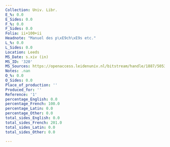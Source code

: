 ```yaml
---
Collection: Univ. Libr.
E_%: 0.0
E_Sides: 0.0
F_%: 0.0
F_Sides: 0.0
Folia: ii+100+ii
Headnote: "Manuel des p\xE9ch\xE9s etc."
L_%: 0.0
L_Sides: 0.0
Location: Leeds
MS_Date: s.xiv (in)
MS_ID: '320'
MS_Sources: https://openaccess.leidenuniv.nl/bitstream/handle/1887/50536/MurchisonPQ95_2W24424.pdf?sequence=1
Notes: .nan
O_%: 0.0
O_Sides: 0.0
Place_of_production: ''
Produced_for: ''
Reference: '1'
percentage_English: 0.0
percentage_French: 100.0
percentage_Latin: 0.0
percentage_Other: 0.0
total_sides_English: 0.0
total_sides_French: 201.0
total_sides_Latin: 0.0
total_sides_Other: 0.0

---
```

